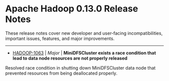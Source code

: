 
<!---
# Licensed to the Apache Software Foundation (ASF) under one
# or more contributor license agreements.  See the NOTICE file
# distributed with this work for additional information
# regarding copyright ownership.  The ASF licenses this file
# to you under the Apache License, Version 2.0 (the
# "License"); you may not use this file except in compliance
# with the License.  You may obtain a copy of the License at
#
#     http://www.apache.org/licenses/LICENSE-2.0
#
# Unless required by applicable law or agreed to in writing, software
# distributed under the License is distributed on an "AS IS" BASIS,
# WITHOUT WARRANTIES OR CONDITIONS OF ANY KIND, either express or implied.
# See the License for the specific language governing permissions and
# limitations under the License.
-->
# Apache Hadoop  0.13.0 Release Notes

These release notes cover new developer and user-facing incompatibilities, important issues, features, and major improvements.


---

* [HADOOP-1063](https://issues.apache.org/jira/browse/HADOOP-1063) | *Major* | **MiniDFSCluster exists a race condition that lead to data node resources are not properly released**

Resolved race condition in shutting down MiniDFSCluster data node that prevented resources from being deallocated properly.



